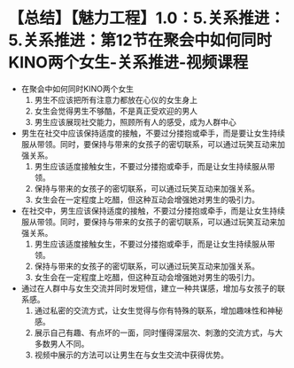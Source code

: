 # 【总结】【魅力工程】1.0：5.关系推进：5.关系推进：第12节在聚会中如何同时KINO两个女生-关系推进-视频课程

-   在聚会中如何同时KINO两个女生
    1.  男生不应该把所有注意力都放在心仪的女生身上
    2.  女生会觉得男生不够酷，不是真正受欢迎的男人
    3.  男生应该展现社交能力，照顾所有人的感受，成为人群中心
-   男生在社交中应该保持适度的接触，不要过分搂抱或牵手，而是要让女生持续服从带领。同时，要保持与带来的女孩子的密切联系，可以通过玩笑互动来加强关系。
    1.  男生应该适度接触女生，不要过分搂抱或牵手，而是让女生持续服从带领。
    2.  保持与带来的女孩子的密切联系，可以通过玩笑互动来加强关系。
    3.  女生会在一定程度上吃醋，但这种互动会增强她对男生的吸引力。
-   在社交中，男生应该保持适度的接触，不要过分搂抱或牵手，而是让女生持续服从带领。同时，要保持与带来的女孩子的密切联系，可以通过玩笑互动来加强关系。
    1.  男生应该适度接触女生，不要过分搂抱或牵手，而是让女生持续服从带领。
    2.  保持与带来的女孩子的密切联系，可以通过玩笑互动来加强关系。
    3.  女生会在一定程度上吃醋，但这种互动会增强她对男生的吸引力。
-   通过在人群中与女生交流并同时发短信，建立一种共谋感，增加与女孩子的联系感。
    1.  通过私密的交流方式，让女生觉得与你有特殊的联系，增加趣味性和神秘感。
    2.  展示自己有趣、有点坏的一面，同时懂得深层次、刺激的交流方式，与大多数男人不同。
    3.  视频中展示的方法可以让男生在与女生交流中获得优势。